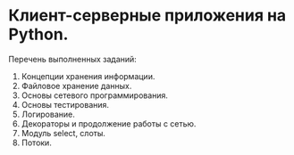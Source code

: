 # Клиент-серверные приложения на Python.
Перечень выполненных заданий:
1. Концепции хранения информации.
2. Файловое хранение данных.
3. Основы сетевого программирования.
4. Основы тестирования.
5. Логирование.
6. Декораторы и продолжение работы с сетью.
7. Модуль select, слоты.
8. Потоки.
